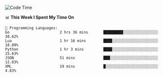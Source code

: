 <!--START_SECTION:waka-->
![Code Time](http://img.shields.io/badge/Code%20Time-270%20hrs%2054%20mins-blue)

📊 **This Week I Spent My Time On** 

```text
💬 Programming Languages: 
Go                       2 hrs 36 mins       █████████░░░░░░░░░░░░░░░░   38.62% 
Lua                      1 hr 16 mins        ████░░░░░░░░░░░░░░░░░░░░░   18.89% 
Python                   1 hr 3 mins         ████░░░░░░░░░░░░░░░░░░░░░   15.63% 
JSON                     51 mins             ███░░░░░░░░░░░░░░░░░░░░░░   12.83% 
XML                      19 mins             █░░░░░░░░░░░░░░░░░░░░░░░░   4.83%

```


<!--END_SECTION:waka-->